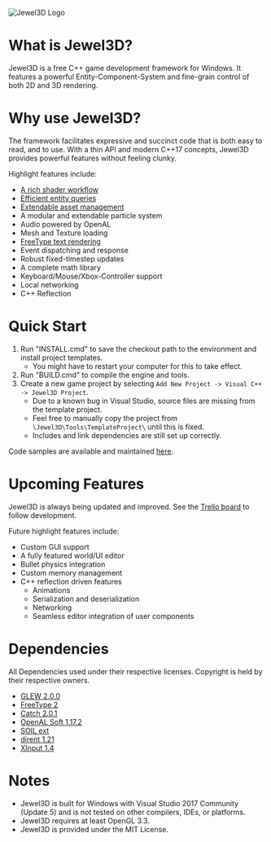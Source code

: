 ![Jewel3D Logo](JewelLogo.png)

# What is Jewel3D?
Jewel3D is a free C++ game development framework for Windows. It features a powerful Entity-Component-System
and fine-grain control of both 2D and 3D rendering.

# Why use Jewel3D?
The framework facilitates expressive and succinct code that is both easy to read, and to use.
With a thin API and modern C++17 concepts, Jewel3D provides powerful features without feeling clunky.

Highlight features include:
* [A rich shader workflow](Resources/Docs/Shader.md)
* [Efficient entity queries](Resources/Docs/Entity.md)
* [Extendable asset management](Resources/Docs/AssetManager.md)
* A modular and extendable particle system
* Audio powered by OpenAL
* Mesh and Texture loading
* [FreeType text rendering](Resources/Docs/Text.md)
* Event dispatching and response
* Robust fixed-timestep updates
* A complete math library
* Keyboard/Mouse/Xbox-Controller support
* Local networking
* C++ Reflection

# Quick Start
1. Run "INSTALL.cmd" to save the checkout path to the environment and install project templates.
	- You might have to restart your computer for this to take effect.
2. Run "BUILD.cmd" to compile the engine and tools.
3. Create a new game project by selecting ```Add New Project -> Visual C++ -> Jewel3D Project```.
	- Due to a known bug in Visual Studio, source files are missing from the template project.
	- Feel free to manually copy the project from ```\Jewel3D\Tools\TemplateProject\``` until this is fixed.
	- Includes and link dependencies are still set up correctly.
	
Code samples are available and maintained [here](https://github.com/EmilianC/Jewel3D-Samples).

# Upcoming Features
Jewel3D is always being updated and improved. See the [Trello board](https://trello.com/b/Oc2GFT2A/jewel3d) to follow development.

Future highlight features include:
* Custom GUI support
* A fully featured world/UI editor
* Bullet physics integration
* Custom memory management
* C++ reflection driven features
	* Animations
	* Serialization and deserialization
	* Networking
	* Seamless editor integration of user components

# Dependencies
All Dependencies used under their respective licenses. Copyright is held by their respective owners.
* [GLEW 2.0.0](http://glew.sourceforge.net/)
* [FreeType 2](https://www.freetype.org/)
* [Catch 2.0.1](https://github.com/philsquared/Catch)
* [OpenAL Soft 1.17.2](https://github.com/kcat/openal-soft)
* [SOIL ext](https://github.com/fenbf/SOIL_ext)
* [dirent 1.21](https://github.com/tronkko/dirent)
* [XInput 1.4](https://msdn.microsoft.com/en-us/library/windows/desktop/ee417001(v=vs.85).aspx)

# Notes
* Jewel3D is built for Windows with Visual Studio 2017 Community (Update 5) and is not tested on other compilers, IDEs, or platforms.
* Jewel3D requires at least OpenGL 3.3.
* Jewel3D is provided under the MIT License.

